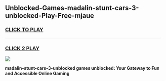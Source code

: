 
## Unblocked-Games-madalin-stunt-cars-3-unblocked-Play-Free-mjaue
<h3>
<a href="https://premium76.site?title=madalin-stunt-cars-3-unblocked&ref=21A">CLICK TO PLAY</a></h3>
<hr>

<h3>
<a href="https://premium76.site?title=madalin-stunt-cars-3-unblocked&ref=21A">CLICK 2 PLAY</a>
  
</h3>

<a href="https://premium76.site?title=madalin-stunt-cars-3-unblocked&ref=21A"><img src="https://clearcache.store/games.png"></a>


**madalin-stunt-cars-3-unblocked games unblocked: Your Gateway to Fun and Accessible Online Gaming**
